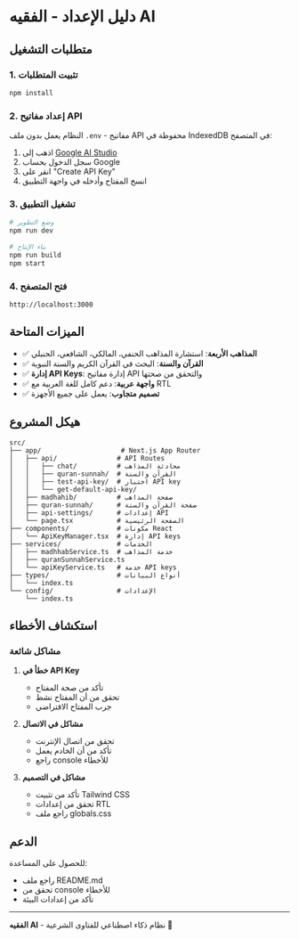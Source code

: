 # دليل الإعداد - الفقيه AI

## متطلبات التشغيل

### 1. تثبيت المتطلبات
```bash
npm install
```

### 2. إعداد مفاتيح API
النظام يعمل بدون ملف `.env` - مفاتيح API محفوظة في IndexedDB في المتصفح:

1. اذهب إلى [Google AI Studio](https://aistudio.google.com/apikey)
2. سجل الدخول بحساب Google
3. انقر على "Create API Key"
4. انسخ المفتاح وأدخله في واجهة التطبيق

### 3. تشغيل التطبيق
```bash
# وضع التطوير
npm run dev

# بناء الإنتاج
npm run build
npm start
```

### 4. فتح المتصفح
```
http://localhost:3000
```

## الميزات المتاحة

- ✅ **المذاهب الأربعة**: استشارة المذاهب الحنفي، المالكي، الشافعي، الحنبلي
- ✅ **القرآن والسنة**: البحث في القرآن الكريم والسنة النبوية
- ✅ **إدارة API Keys**: إدارة مفاتيح API والتحقق من صحتها
- ✅ **واجهة عربية**: دعم كامل للغة العربية مع RTL
- ✅ **تصميم متجاوب**: يعمل على جميع الأجهزة

## هيكل المشروع

```
src/
├── app/                    # Next.js App Router
│   ├── api/               # API Routes
│   │   ├── chat/          # محادثة المذاهب
│   │   ├── quran-sunnah/  # القرآن والسنة
│   │   ├── test-api-key/  # اختبار API key
│   │   └── get-default-api-key/
│   ├── madhahib/          # صفحة المذاهب
│   ├── quran-sunnah/      # صفحة القرآن والسنة
│   ├── api-settings/      # إعدادات API
│   └── page.tsx           # الصفحة الرئيسية
├── components/            # مكونات React
│   └── ApiKeyManager.tsx  # إدارة API keys
├── services/              # الخدمات
│   ├── madhhabService.ts  # خدمة المذاهب
│   ├── quranSunnahService.ts
│   └── apiKeyService.ts   # خدمة API keys
├── types/                 # أنواع البيانات
│   └── index.ts
└── config/                # الإعدادات
    └── index.ts
```

## استكشاف الأخطاء

### مشاكل شائعة

1. **خطأ في API Key**
   - تأكد من صحة المفتاح
   - تحقق من أن المفتاح نشط
   - جرب المفتاح الافتراضي

2. **مشاكل في الاتصال**
   - تحقق من اتصال الإنترنت
   - تأكد من أن الخادم يعمل
   - راجع console للأخطاء

3. **مشاكل في التصميم**
   - تأكد من تثبيت Tailwind CSS
   - تحقق من إعدادات RTL
   - راجع ملف globals.css

## الدعم

للحصول على المساعدة:
- راجع ملف README.md
- تحقق من console للأخطاء
- تأكد من إعدادات البيئة

---

**الفقيه AI** - نظام ذكاء اصطناعي للفتاوى الشرعية 🕌
